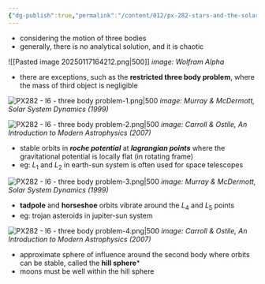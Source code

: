 ```yaml
---
{"dg-publish":true,"permalink":"/content/012/px-282-stars-and-the-solar-system/i-planetary-motion/px-282-i6-three-body-problem/","noteIcon":"1","created":"2025-01-17T16:34:19.939+00:00","updated":"2025-01-17T16:54:43.758+00:00"}
---
```


- considering the motion of three bodies
- generally, there is no analytical solution, and it is chaotic

![[Pasted image 20250117164212.png\|500]]
*image: Wolfram Alpha*

- there are exceptions, such as the **restricted three body problem**, where the mass of third object is negligible

![PX282 - I6 - three body problem-1.png|500](/img/user/pics/PX282%20-%20I6%20-%20three%20body%20problem-1.png)
*image: Murray & McDermott, Solar System Dynamics (1999)*

![PX282 - I6 - three body problem-2.png|500](/img/user/pics/PX282%20-%20I6%20-%20three%20body%20problem-2.png)
*image: Carroll & Ostile, An Introduction to Modern Astrophysics (2007)*

- stable orbits in ***roche potential*** at ***lagrangian points*** where the gravitational potential is locally flat (in rotating frame)
- eg: $L_1$ and $L_{2}$ in earth-sun system is often used for space telescopes

![PX282 - I6 - three body problem-3.png|500](/img/user/pics/PX282%20-%20I6%20-%20three%20body%20problem-3.png)
*image: Murray & McDermott, Solar System Dynamics (1999)*

- **tadpole** and **horseshoe** orbits vibrate around the  $L_{4}$ and $L_5$ points
- eg: trojan asteroids in jupiter-sun system

![PX282 - I6 - three body problem-4.png|500](/img/user/pics/PX282%20-%20I6%20-%20three%20body%20problem-4.png)
*image: Carroll & Ostile, An Introduction to Modern Astrophysics (2007)*

- approximate sphere of influence around the second body where orbits can be stable, called the **hill sphere***
- moons must be well within the hill sphere 
